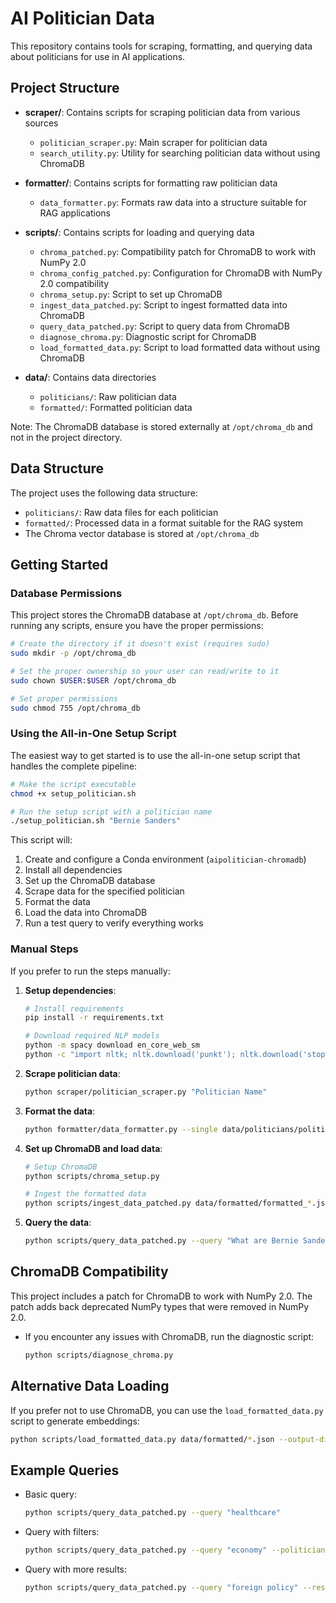 # AI Politician Data

This repository contains tools for scraping, formatting, and querying data about politicians for use in AI applications.

## Project Structure

- **scraper/**: Contains scripts for scraping politician data from various sources
  - `politician_scraper.py`: Main scraper for politician data
  - `search_utility.py`: Utility for searching politician data without using ChromaDB

- **formatter/**: Contains scripts for formatting raw politician data
  - `data_formatter.py`: Formats raw data into a structure suitable for RAG applications

- **scripts/**: Contains scripts for loading and querying data
  - `chroma_patched.py`: Compatibility patch for ChromaDB to work with NumPy 2.0
  - `chroma_config_patched.py`: Configuration for ChromaDB with NumPy 2.0 compatibility
  - `chroma_setup.py`: Script to set up ChromaDB
  - `ingest_data_patched.py`: Script to ingest formatted data into ChromaDB
  - `query_data_patched.py`: Script to query data from ChromaDB
  - `diagnose_chroma.py`: Diagnostic script for ChromaDB
  - `load_formatted_data.py`: Script to load formatted data without using ChromaDB

- **data/**: Contains data directories
  - `politicians/`: Raw politician data
  - `formatted/`: Formatted politician data

Note: The ChromaDB database is stored externally at `/opt/chroma_db` and not in the project directory.

## Data Structure

The project uses the following data structure:

- `politicians/`: Raw data files for each politician
- `formatted/`: Processed data in a format suitable for the RAG system
- The Chroma vector database is stored at `/opt/chroma_db`

## Getting Started

### Database Permissions

This project stores the ChromaDB database at `/opt/chroma_db`. Before running any scripts, ensure you have the proper permissions:

```bash
# Create the directory if it doesn't exist (requires sudo)
sudo mkdir -p /opt/chroma_db

# Set the proper ownership so your user can read/write to it
sudo chown $USER:$USER /opt/chroma_db

# Set proper permissions
sudo chmod 755 /opt/chroma_db
```

### Using the All-in-One Setup Script

The easiest way to get started is to use the all-in-one setup script that handles the complete pipeline:

```bash
# Make the script executable
chmod +x setup_politician.sh

# Run the setup script with a politician name
./setup_politician.sh "Bernie Sanders"
```

This script will:
1. Create and configure a Conda environment (`aipolitician-chromadb`)
2. Install all dependencies
3. Set up the ChromaDB database
4. Scrape data for the specified politician
5. Format the data
6. Load the data into ChromaDB
7. Run a test query to verify everything works

### Manual Steps

If you prefer to run the steps manually:

1. **Setup dependencies**:
   ```bash
   # Install requirements
   pip install -r requirements.txt
   
   # Download required NLP models
   python -m spacy download en_core_web_sm
   python -c "import nltk; nltk.download('punkt'); nltk.download('stopwords')"
   ```

2. **Scrape politician data**:
   ```bash
   python scraper/politician_scraper.py "Politician Name"
   ```

3. **Format the data**:
   ```bash
   python formatter/data_formatter.py --single data/politicians/politician_name.json
   ```

4. **Set up ChromaDB and load data**:
   ```bash
   # Setup ChromaDB
   python scripts/chroma_setup.py
   
   # Ingest the formatted data
   python scripts/ingest_data_patched.py data/formatted/formatted_*.json
   ```

5. **Query the data**:
   ```bash
   python scripts/query_data_patched.py --query "What are Bernie Sanders' views on healthcare?" --politician "Bernie Sanders" --results 3
   ```

## ChromaDB Compatibility

This project includes a patch for ChromaDB to work with NumPy 2.0. The patch adds back deprecated NumPy types that were removed in NumPy 2.0.

- If you encounter any issues with ChromaDB, run the diagnostic script:
  ```bash
  python scripts/diagnose_chroma.py
  ```

## Alternative Data Loading

If you prefer not to use ChromaDB, you can use the `load_formatted_data.py` script to generate embeddings:

```bash
python scripts/load_formatted_data.py data/formatted/*.json --output-dir data/embeddings
```

## Example Queries

- Basic query:
  ```bash
  python scripts/query_data_patched.py --query "healthcare"
  ```

- Query with filters:
  ```bash
  python scripts/query_data_patched.py --query "economy" --politician "Elizabeth Warren" --type "wikipedia_content"
  ```

- Query with more results:
  ```bash
  python scripts/query_data_patched.py --query "foreign policy" --results 5
  ``` 